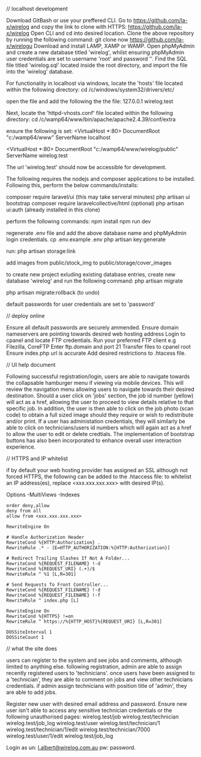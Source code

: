 // localhost development

Download GitBash or use your preffered CLI.
Go to https://github.com/la-x/wirelog and copy the link to clone with HTTPS: https://github.com/la-x/wirelog
Open CLI and cd into desired location.
Clone the above repository by running the following command:
git clone now https://github.com/la-x/wirelogu
Download and install LAMP, XAMP or WAMP.
Open phpMyAdmin and create a new database titled 'wirelog', whilst ensuring phpMyAdmin user credentials are set to username 'root' and password ''.
Find the SQL file titled 'wirelog.sql' located inside the root directory, and import the file into the 'wirelog' database.

For functionality in localhost via windows, locate the 'hosts' file located within the following directory:
cd /c/windows/system32/drivers/etc/

open the file and add the following the the file:
127.0.0.1 wirelog.test

Next, locate the 'httpd-vhosts.conf' file located within the following directory:
cd /c/wamp64/www/bin/apache/apache2.4.39/conf/extra

ensure the following is set:
<VirtualHost *:80>
  DocumentRoot "c:/wamp64/www"
  ServerName localhost
</VirtualHost>

<VirtualHost *:80>
  DocumentRoot "c:/wamp64/www/wirelog/public"
  ServerName wirelog.test
</VirtualHost>

The url 'wirelog.test' should now be accessible for development.

The following requires the nodejs and composer applications to be installed. Following this, perform the below commands/installs:

composer require laravel/ui (this may take serveral minutes)
php artisan ui bootstrap
composer require laravelcollective/html (optional)
php artisan ui:auth (already installed in this clone)

perform the following commands:
npm install
npm run dev

regenerate .env file and add the above database name and phpMyAdmin login credentials.
cp .env.example .env
php artisan key:generate

run:
php artisan storage:link

add images from public/stock_img to public/storage/cover_images

to create new project exluding existing database entries, create new database 'wirelog' and run the following command:
php artisan migrate

php artisan migrate:rollback (to undo)

default passwords for user credentials are set to 'password'

// deploy online

Ensure all default passwords are securely ammended.
Ensure domain nameservers are pointing towards desired web hosting address
Login to cpanel and locate FTP credentials.
Run your preferred FTP client e.g Filezilla, CoreFTP
Enter ftp.domain and port 21
Transfer files to cpanel root
Ensure index.php url is accurate
Add desired restrictions to .htacess file.

// UI help document

Following successful registration/login, users are able to navigate towards the collapsable hamburger menu if viewing via mobile devices.
This will review the navigation menu allowing users to navigate towards their desired destination.
Should a user click on 'jobs' section, the job id number (yellow) will act as a href, allowing the user to proceed to view details relative to that specific job.
In addition, the user is then able to click on the job photo (scan code) to obtain a full sized image should they require or wish to redistribute and/or print.
If a user has administation credentials, they will similarly be able to click on technicians/users id numbers which will again act as a href to allow the user to edit or delete credtials.
The implementation of bootstrap buttons has also been incorporated to enhance overall user interaction experience.

// HTTPS and IP whitelist

if by default your web hosting provider has assigned an SSL although not forced HTTPS, the following can be added to the .htaccess file:
to whitelist an IP address(es), replace <xxx.xxx.xxx.xxx> with desired IP(s).

<IfModule mod_rewrite.c>
    <IfModule mod_negotiation.c>
        Options -MultiViews -Indexes
    </IfModule>
    
    order deny,allow
    deny from all
    allow from <xxx.xxx.xxx.xxx>

    RewriteEngine On

    # Handle Authorization Header
    RewriteCond %{HTTP:Authorization} .
    RewriteRule .* - [E=HTTP_AUTHORIZATION:%{HTTP:Authorization}]

    # Redirect Trailing Slashes If Not A Folder...
    RewriteCond %{REQUEST_FILENAME} !-d
    RewriteCond %{REQUEST_URI} (.+)/$
    RewriteRule ^ %1 [L,R=301]

    # Send Requests To Front Controller...
    RewriteCond %{REQUEST_FILENAME} !-d
    RewriteCond %{REQUEST_FILENAME} !-f
    RewriteRule ^ index.php [L]

    RewriteEngine On
    RewriteCond %{HTTPS} !=on
    RewriteRule ^ https://%{HTTP_HOST}%{REQUEST_URI} [L,R=301]
    
    DOSSiteInterval 1
    DOSSiteCount 1

</IfModule>

// what the site does

users can register to the system and see jobs and comments, although limited to anything else.
following registration, admin are able to assign recently registered users to 'technicians'.
once users have been assigned to a 'technician', they are able to comment on jobs and view other technicians credentials.
if admin assign technicians with position title of 'admin', they are able to add jobs.

Register new user with desired email address and password.
Ensure new user isn't able to access any sensitive technician credentials or the following unauthorised pages:
wirelog.test/job
wirelog.test/technician
wirelog.test/job_log
wirelog.test/user
wirelog.test/technician/1
wirelog.test/technician/1/edit
wirelog.test/technician/7000
wirelog.test/user/1/edit
wirelog.test/job_log

Login as un: l.albert@wirelog.com.au  pw: password.
